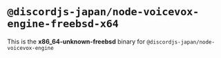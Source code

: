 # `@discordjs-japan/node-voicevox-engine-freebsd-x64`

This is the **x86_64-unknown-freebsd** binary for `@discordjs-japan/node-voicevox-engine`
